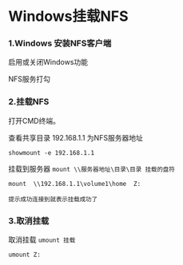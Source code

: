 # Windows挂载NFS

### 1.Windows 安装NFS客户端

启用或关闭Windows功能

NFS服务打勾

### 2.挂载NFS

打开CMD终端。

查看共享目录 192.168.1.1 为NFS服务器地址

```
showmount -e 192.168.1.1
```

挂载到服务器 `mount \\服务器地址\目录\目录 挂载的盘符`

```
mount  \\192.168.1.1\volume1\home  Z:

提示成功连接到就表示挂载成功了
```

### 3.取消挂载

取消挂载 `umount 挂载`

```
umount Z:
```
